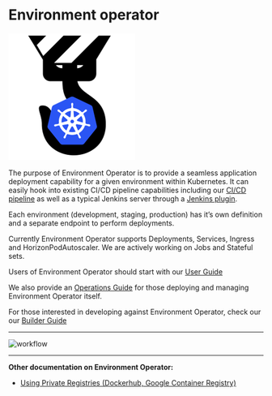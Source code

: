 # Environment operator


<img src="environmentoperatoricon.png" alt="EnvironmentOperator" style="width: 250px;"/>


The purpose of Environment Operator is to provide a seamless application deployment capability for a given environment within Kubernetes. It can easily hook into existing CI/CD pipeline capabilities including our [CI/CD pipeline](https://github.com/pearsontechnology/deployment-pipeline-jenkins-plugin) as well as a typical Jenkins server through a [Jenkins plugin](https://github.com/pearsontechnology/environment-operator-jenkins-plugin).


Each environment (development, staging, production) has it’s own definition and a separate endpoint to perform deployments.

Currently Environment Operator supports Deployments, Services, Ingress and HorizonPodAutoscaler.
We are actively working on Jobs and Stateful sets.



Users of Environment Operator should start with our [User Guide](https://github.com/pearsontechnology/environment-operator/blob/dev/docs/User_Guide.md)



We also provide an [Operations Guide](https://github.com/pearsontechnology/environment-operator/blob/dev/docs/Operatonal_Guide.md) for those deploying and managing Environment Operator itself.



For those interested in developing against Environment Operator, check our our [Builder Guide](https://github.com/pearsontechnology/environment-operator/blob/dev/docs/Build.md)

*******************

![workflow](https://github.com/pearsontechnology/environment-operator/blob/dev/docs/images/workflow.png)

*******************

**Other documentation on Environment Operator:**
* [Using Private Registries (Dockerhub, Google Container Registry)](https://github.com/pearsontechnology/environment-operator/blob/dev/docs/Private_Registry.md)




